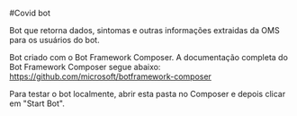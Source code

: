 #Covid bot

Bot que retorna dados, sintomas e outras informações extraidas da OMS para os usuários do bot.

Bot criado com o Bot Framework Composer. 
A documentação completa do Bot Framework Composer segue abaixo:
https://github.com/microsoft/botframework-composer

Para testar o bot localmente, abrir esta pasta no Composer e depois clicar em "Start Bot".

